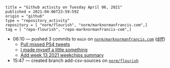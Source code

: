 ```
title = "Github activity on Tuesday April 06, 2021"
published = 2021-04-06T23:59:59Z
origin = "github"
type = "repository_activity"
repository = [ "norm/flourish", "norm/marknormanfrancis.com",]
tag = [ "repo-flourish", "repo-marknormanfrancis-com",]
```

* 06:10 — pushed 3 commits to `main` on [`norm/marknormanfrancis.com`](https://github.com/norm/marknormanfrancis.com) ([diff](https://github.com/norm/marknormanfrancis.com/compare/e14bdb953e774e57f932564c18070662c7844040..f528b2f32e617e4507fa752ec83750bbb1fff8f1))
  * [Pull missed PS4 tweets](https://github.com/norm/marknormanfrancis.com/commit/b8afa2e5fb1cba078309f3b6af9c10b26415e69c)
  * [I made myself a little something](https://github.com/norm/marknormanfrancis.com/commit/ed8716638ce8177b229886be8e52b48fe9931821)
  * [Add week 13 2021 weekchips summary](https://github.com/norm/marknormanfrancis.com/commit/f528b2f32e617e4507fa752ec83750bbb1fff8f1)
* 15:47 — created branch add-csv-sources on [`norm/flourish`](https://github.com/norm/flourish)
